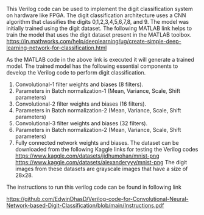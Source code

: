 This Verilog code can be used to implement the digit classification system on hardware like FPGA. The digit classification architecture uses a CNN algorithm that classifies the digits 0,1,2,3,4,5,6,7,8, and 9. The model was initially trained using the digit dataset. The following MATLAB link helps to train the model that uses the digit dataset present in the MATLAB toolbox.
https://in.mathworks.com/help/deeplearning/ug/create-simple-deep-learning-network-for-classification.html

As the MATLAB code in the above link is executed it will generate a trained model. The trained model has the following essential components to develop the Verilog code to perform digit classification. 
1.	Convolutional-1 filter weights and biases (8 filters).
2.	Parameters in Batch normalization-1 (Mean, Variance, Scale, Shift parameters)
3.	Convolutional-2 filter weights and biases (16 filters).
4.	Parameters in Batch normalization-2 (Mean, Variance, Scale, Shift parameters)
5.	Convolutional-3 filter weights and biases (32 filters).
6.	Parameters in Batch normalization-2 (Mean, Variance, Scale, Shift parameters)
7.	Fully connected network weights and biases.
The dataset can be downloaded from the following Kaggle links for testing the Verilog codes
https://www.kaggle.com/datasets/jidhumohan/mnist-png
https://www.kaggle.com/datasets/alexanderyyy/mnist-png
The digit images from these datasets are grayscale images that have a size of 28x28. 

The instructions to run this verilog code can be found in following link

https://github.com/EdwinDhasD/Verilog-code-for-Convolutional-Neural-Network-based-Digit-Classification/blob/main/Instructions.pdf
